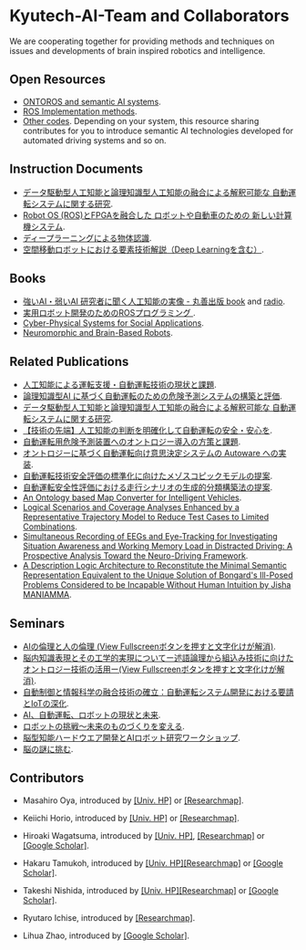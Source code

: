 # Kyutech-AI-Team and Collaborators

We are cooperating together for providing methods and techniques on issues and developments of brain inspired robotics and intelligence.

## Open Resources
- [ONTOROS and semantic AI systems](https://github.com/TamukohLab?tab=repositories).
- [ROS Implementation methods](https://github.com/Nishida-Lab).
- [Other codes](https://github.com/Kyutech-AI-Team/Kyutech-AI-Team-and-Collaborators). Depending on your system, this resource sharing contributes for you to introduce semantic AI technologies developed for automated driving systems and so on.

## Instruction Documents
- [データ駆動型人工知能と論理知識型人工知能の融合による解釈可能な 自動運転システムに関する研究](https://www.airc.aist.go.jp/info_details/docs/170329/1730-Wagatsuma.pdf).
- [Robot OS (ROS)とFPGAを融合した ロボットや自動車のための 新しい計算機システム](https://shingi.jst.go.jp/var/rev0/0000/4541/2016_kyutech_4.pdf).
- [ディープラーニングによる物体認識](http://car-el.ksrp.or.jp/hibiki-ai/topics/20160928tamukou.pdf). 
- [空間移動ロボットにおける要素技術解説（Deep Learningを含む）](https://roscon.ros.org/jp/2018/presentations/ROSCon_JP_2018_presentation_15.pdf). 

## Books
- [強いAI・弱いAI 研究者に聞く人工知能の実像 - 丸善出版 book](https://www.maruzen-publishing.co.jp/item/?book_no=302302) and [radio](https://ameblo.jp/kurofunedayservice/entry-12511574583.html).
- [実用ロボット開発のためのROSプログラミング ](https://www.morikita.co.jp/books/book/3240). 
- [Cyber-Physical Systems for Social Applications](https://books.google.co.jp/books/about/Cyber_Physical_Systems_for_Social_Applic.html?id=0CuODwAAQBAJ&redir_esc=y). 
- [Neuromorphic and Brain-Based Robots](https://www.cambridge.org/9780521768788). 

## Related Publications
- [人工知能による運転支援・自動運転技術の現状と課題](https://www.jstage.jst.go.jp/article/sicejl/54/11/54_808/_article/-char/ja/).
- [論理知識型AI に基づく自動運転のための危険予測システムの構築と評価](https://www.jstage.jst.go.jp/article/iscie/31/5/31_191/_article/-char/ja/).
- [データ駆動型人工知能と論理知識型人工知能の融合による解釈可能な 自動運転システムに関する研究](https://www.airc.aist.go.jp/info_details/docs/170329/1730-Wagatsuma.pdf).
- [【技術の先端】人工知能の判断を明確化して自動運転の安全・安心を](https://www.data-max.co.jp/article/17248).
- [自動運転用危険予測装置へのオントロジー導入の方策と課題](https://www.ai-gakkai.or.jp/jsai2016/webprogram/2016/pdf/1061.pdf).
- [オントロジーに基づく自動運転向け意思決定システムの Autoware への実装](https://www.ieice.org/~iss/jpn/Publications/issposter_2018/data/pdf/ISS-SP-060.pdf).
- [自動運転技術安全評価の標準化に向けたメゾスコピックモデルの提案](https://ci.nii.ac.jp/naid/130007554362/).
- [自動運転安全性評価における走行シナリオの生成的分類構築法の提案](https://www.jstage.jst.go.jp/article/fss/35/0/35_698/_pdf).
- [An Ontology based Map Converter for Intelligent Vehicles](http://ceur-ws.org/Vol-1690/paper44.pdf).
- [Logical Scenarios and Coverage Analyses Enhanced by a Representative Trajectory Model to Reduce Test Cases to Limited Combinations](https://www.semanticscholar.org/paper/Logical-Scenarios-and-Coverage-Analyses-Enhanced-by-Wagatsuma/2d3969e9c5d32035ce9ab18e57ded6f2abda979f).
- [Simultaneous Recording of EEGs and Eye-Tracking for Investigating Situation Awareness and Working Memory Load in Distracted Driving: A Prospective Analysis Toward the Neuro-Driving Framework](https://www.frontiersin.org/10.3389/conf.fnins.2015.91.00010/event_abstract).
- [A Description Logic Architecture to Reconstitute the Minimal Semantic Representation Equivalent to the Unique Solution of Bongard's Ill-Posed Problems Considered to be Incapable Without Human Intuition by Jisha MANIAMMA](https://www.slideshare.net/HiroakiWagatsuma/public-hearing-of-phd-thesis-of-jisha-maniamma).

## Seminars
- [AIの倫理と人の倫理 (View Fullscreenボタンを押すと文字化けが解消)](https://www.slideshare.net/HiroakiWagatsuma/cpd-2020-acutp-227748217).
- [脳内知識表現とその工学的実現についてー述語論理から組込み技術に向けたオントロジー技術の活用ー(View Fullscreenボタンを押すと文字化けが解消)](https://www.slideshare.net/HiroakiWagatsuma/ss-227749663).
- [自動制御と情報科学の融合技術の確立：自動運転システム開発における要請とIoTの深化](https://www.sice.jp/info/info_news/news_20160926.html).
- [AI、自動運転、ロボットの現状と未来](http://car-el.ksrp.or.jp/topics/hibikinosaron_156.pdf).
- [ロボットの挑戦～未来のものづくりを変える](http://www.ksrp.or.jp/news/0abee6e325ad94231e44dd2ae8951869.pdf).
- [脳型知能ハードウエア開発とAIロボット研究ワークショップ](https://www.nttdata-strategy.com/can/news/pdf/2017kyutechws.pdf).
- [脳の謎に挑む](https://www.rs.tus.ac.jp/bird/pdf/BIRDsympoPoster_2018-final3.pdf).

## Contributors
- Masahiro Oya, introduced by [[Univ. HP]](https://hyokadb02.jimu.kyutech.ac.jp/html/6_en.html) or [[Researchmap]](https://researchmap.jp/read0171613/?lang=english).

- Keiichi Horio, introduced by [[Univ. HP]](https://hyokadb02.jimu.kyutech.ac.jp/html/356_en.html) or [[Researchmap]](https://researchmap.jp/read0161062/?lang=english).

- Hiroaki Wagatsuma, introduced by [[Univ. HP]](https://hyokadb02.jimu.kyutech.ac.jp/html/358_en.html), [[Researchmap]](https://researchmap.jp/wagaKBR_/?lang=english) or [[Google Scholar]](https://scholar.google.com/citations?user=10bxz1QAAAAJ&oi=ao).

- Hakaru Tamukoh, introduced by [[Univ. HP]](https://hyokadb02.jimu.kyutech.ac.jp/html/100000641_en.html)[[Researchmap]](https://researchmap.jp/read0109207/?lang=english) or [[Google Scholar]](https://scholar.google.com/citations?user=RkAWspsAAAAJ).

- Takeshi Nishida, introduced by [[Univ. HP]](https://hyokadb02.jimu.kyutech.ac.jp/html/34_en.html)[[Researchmap]](https://researchmap.jp/TakeshiNishida/) or [[Google Scholar]](https://scholar.google.com/citations?user=FToK1BoAAAAJ).

- Ryutaro Ichise, introduced by [[Researchmap]](https://researchmap.jp/read0068442/?lang=english).

- Lihua Zhao, introduced by [[Google Scholar]](https://scholar.google.co.jp/citations?user=O5gPJg4AAAAJ&hl=en).

